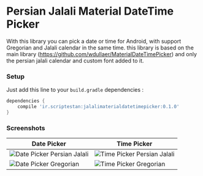 # Persian Jalali Material DateTime Picker 

With this library you can pick a date or time for Android, with support Gregorian and Jalali calendar in the same time.
this library is based on the main library (https://github.com/wdullaer/MaterialDateTimePicker) and only the persian jalali calendar and custom font added to it.

### Setup
Just add this line to your `build.gradle` dependencies : 
```groovy
dependencies {
    compile 'ir.scriptestan:jalalimaterialdatetimepicker:0.1.0'
}
```

### Screenshots
Date Picker | Time Picker
--- | ---
![Date Picker Persian Jalali](https://raw.githubusercontent.com/mohseneo/JalaliMaterialDateTimePicker/master/screenshots/Screenshot_1550606939.png) | ![Time Picker Persian Jalali](https://github.com/mohseneo/JalaliMaterialDateTimePicker/blob/master/screenshots/Screenshot_1550606929.png)
![Date Picker Gregorian](https://raw.githubusercontent.com/mohseneo/JalaliMaterialDateTimePicker/master/screenshots/Screenshot_1550606864.png) | ![Time Picker Gregorian](https://raw.githubusercontent.com/mohseneo/JalaliMaterialDateTimePicker/master/screenshots/Screenshot_1550606909.png)
